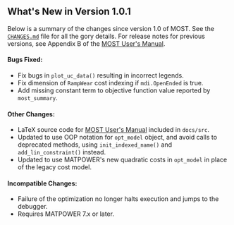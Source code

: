 What's New in Version 1.0.1
---------------------------

Below is a summary of the changes since version 1.0 of MOST. See the
[`CHANGES.md`][1] file for all the gory details. For release notes for
previous versions, see Appendix B of the [MOST User's Manual][2].

#### Bugs Fixed:
  - Fix bugs in `plot_uc_data()` resulting in incorrect legends.
  - Fix dimension of `RampWear` cost indexing if `mdi.OpenEnded` is true.
  - Add missing constant term to objective function value reported by
    `most_summary`.

#### Other Changes:
  - LaTeX source code for [MOST User's Manual][2] included in `docs/src`.
  - Updated to use OOP notation for `opt_model` object, and avoid calls
    to deprecated methods, using `init_indexed_name()` and
    `add_lin_constraint()` instead.
  - Updated to use MATPOWER's new quadratic costs in `opt_model` in
    place of the legacy cost model.

#### Incompatible Changes:
  - Failure of the optimization no longer halts execution and jumps to
    the debugger.
  - Requires MATPOWER 7.x or later.


[1]: ../../CHANGES.md
[2]: ../MOST-manual.pdf
